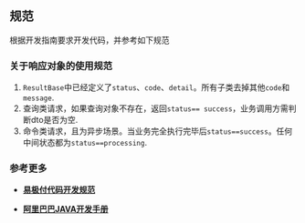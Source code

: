 ## 规范

根据开发指南要求开发代码，并参考如下规范

### 关于响应对象的使用规范

1. 	`ResultBase`中已经定义了`status`、`code`、`detail`。所有子类去掉其他`code`和`message`.
2. 查询类请求，如果查询对象不存在，返回`status== success`，业务调用方需判断dto是否为空.
3. 命令类请求，且为异步场景。当业务完全执行完毕后`status==success`。任何中间状态都为`status==processing`.


### 参考更多

* [**易极付代码开发规范**](http://gitlab.yiji/peigen/tech-manage-doc/blob/master/人员管理/制度规范/技术中心/开发规范/易极付代码开发规范.md)

* [**阿里巴巴JAVA开发手册**](http://gitlab.yiji/fintech/fintech-docs/blob/master/spec/阿里巴巴%20JAVA%20开发手册.pdf)
